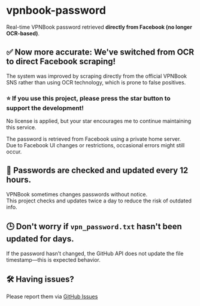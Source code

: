 # vpnbook-password
Real-time VPNBook password retrieved **directly from Facebook (no longer OCR-based)**.

## ✅ Now more accurate: We've switched from OCR to direct Facebook scraping!

The system was improved by scraping directly from the official VPNBook SNS rather than using OCR technology, which is prone to false positives.

### ⭐ If you use this project, please press the star button to support the development!

No license is applied, but your star encourages me to continue maintaining this service.

The password is retrieved from Facebook using a private home server.  
Due to Facebook UI changes or restrictions, occasional errors might still occur.

## 🔁 Passwords are checked and updated every 12 hours.

VPNBook sometimes changes passwords without notice.  
This project checks and updates twice a day to reduce the risk of outdated info.

## 🕒 Don't worry if `vpn_password.txt` hasn't been updated for days.

If the password hasn’t changed, the GitHub API does not update the file timestamp—this is expected behavior.

## 🛠️ Having issues?

Please report them via [GitHub Issues](https://github.com/ERM073/vpnbook-password/issues)
